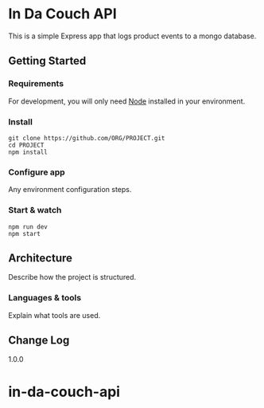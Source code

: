 # In Da Couch API

This is a simple Express app that logs product events to a mongo database.

## Getting Started

### Requirements

For development, you will only need [Node](http://nodejs.org/) installed in your
environment.

### Install

    git clone https://github.com/ORG/PROJECT.git
    cd PROJECT
    npm install

### Configure app

Any environment configuration steps.

### Start & watch

    npm run dev
    npm start

## Architecture

Describe how the project is structured.

### Languages & tools

Explain what tools are used.

## Change Log

1.0.0
# in-da-couch-api

